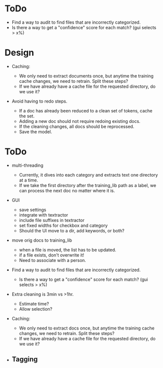 # ToDo

* Find a way to audit to find files that are incorrectly categorized.
* Is there a way to get a "confidence" score for each match?   (gui selects > x%)

# Design

* Caching:
	- We only need to extract documents once, but anytime the training cache changes, we need to retrain.  Split these steps?
	- If we have already have a cache file for the requested directory, do we use it?

* Avoid having to redo steps.
	- If a doc has already been reduced to a clean set of tokens, cache the set.
	- Adding a new doc should not require redoing existing docs.
	- If the cleaning changes, all docs should be reprocessed.
	- Save the model.

# ToDo

* multi-threading
	- Currently, it dives into each category and extracts text one directory at a time.
	- If we take the first directory after the training_lib path as a label, we can process the next doc no matter where it is.

* GUI
	- save settings
	- integrate with textractor
	- include file suffixes in textractor
	- set fixed widths for checkbox and category
	- Should the UI move to a dir, add keywords, or both?

* move orig docs to training_lib
	- when a file is moved, the list has to be updated.
	- if a file exists, don't overwrite it!
	- Need to associate with a person.

* Find a way to audit to find files that are incorrectly categorized.
	- Is there a way to get a "confidence" score for each match?   (gui selects > x%)
* Extra cleaning is 3min vs >1hr.
	- Estimate time?
	- Allow selection?
* Caching:
	- We only need to extract docs once, but anytime the training cache changes, we need to retrain.  Split these steps?
	- If we have already have a cache file for the requested directory, do we use it?

* Tagging
	-